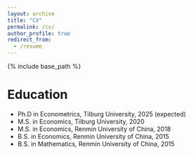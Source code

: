 ```yaml
---
layout: archive
title: "CV"
permalink: /cv/
author_profile: true
redirect_from:
  - /resume
---
```


{% include base_path %}

Education
======
* Ph.D in Econometrics, Tilburg University, 2025 (expected)
* M.S. in Economics, Tilburg University, 2020
* M.S. in Economics, Renmin University of China, 2018
* B.S. in Economics, Renmin University of China, 2015
* B.S. in Mathematics, Renmin University of China, 2015

